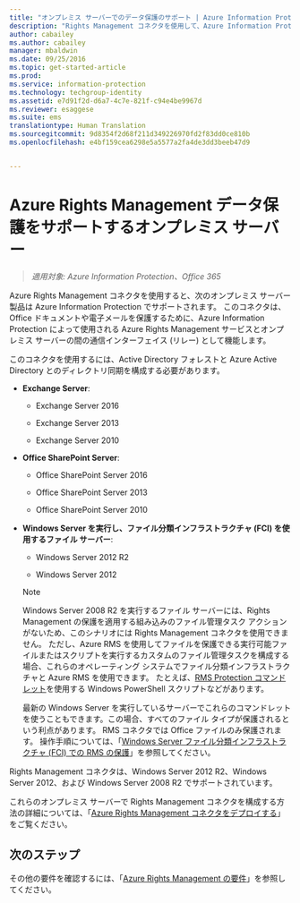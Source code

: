 ```yaml
---
title: "オンプレミス サーバーでのデータ保護のサポート | Azure Information Protection"
description: "Rights Management コネクタを使用して、Azure Information Protection から Azure Rights Management サービスを使用できるオンプレミス サーバー製品を特定します。"
author: cabailey
ms.author: cabailey
manager: mbaldwin
ms.date: 09/25/2016
ms.topic: get-started-article
ms.prod: 
ms.service: information-protection
ms.technology: techgroup-identity
ms.assetid: e7d91f2d-d6a7-4c7e-821f-c94e4be9967d
ms.reviewer: esaggese
ms.suite: ems
translationtype: Human Translation
ms.sourcegitcommit: 9d8354f2d68f211d349226970fd2f83dd0ce810b
ms.openlocfilehash: e4bf159cea6298e5a5577a2fa4de3dd3beeb47d9


---
```



# <a name="onpremises-servers-that-support-azure-rights-management-data-protection"></a>Azure Rights Management データ保護をサポートするオンプレミス サーバー

>*適用対象: Azure Information Protection、Office 365*

Azure Rights Management コネクタを使用すると、次のオンプレミス サーバー製品は Azure Information Protection でサポートされます。 このコネクタは、Office ドキュメントや電子メールを保護するために、Azure Information Protection によって使用される Azure Rights Management サービスとオンプレミス サーバーの間の通信インターフェイス (リレー) として機能します。 

このコネクタを使用するには、Active Directory フォレストと Azure Active Directory とのディレクトリ同期を構成する必要があります。

-   **Exchange Server**:

    -   Exchange Server 2016

    -   Exchange Server 2013

    -   Exchange Server 2010

-   **Office SharePoint Server**:

    -   Office SharePoint Server 2016

    -   Office SharePoint Server 2013

    -   Office SharePoint Server 2010

-   **Windows Server を実行し、ファイル分類インフラストラクチャ (FCI) を使用するファイル サーバー**:

    -   Windows Server 2012 R2

    -   Windows Server 2012

    > [!NOTE]
    > Windows Server 2008 R2 を実行するファイル サーバーには、Rights Management の保護を適用する組み込みのファイル管理タスク アクションがないため、このシナリオには Rights Management コネクタを使用できません。 ただし、Azure RMS を使用してファイルを保護できる実行可能ファイルまたはスクリプトを実行するカスタムのファイル管理タスクを構成する場合、これらのオペレーティング システムでファイル分類インフラストラクチャと Azure RMS を使用できます。 たとえば、[RMS Protection コマンドレット](https://msdn.microsoft.com/library/azure/mt433195.aspx)を使用する Windows PowerShell スクリプトなどがあります。
    > 
    > 最新の Windows Server を実行しているサーバーでこれらのコマンドレットを使うこともできます。この場合、すべてのファイル タイプが保護されるという利点があります。 RMS コネクタでは Office ファイルのみ保護されます。 操作手順については、「[Windows Server ファイル分類インフラストラクチャ &#40;FCI&#41; での RMS の保護](../rms-client/configure-fci.md)」を参照してください。

Rights Management コネクタは、Windows Server 2012 R2、Windows Server 2012、および Windows Server 2008 R2 でサポートされています。

これらのオンプレミス サーバーで Rights Management コネクタを構成する方法の詳細については、「[Azure Rights Management コネクタをデプロイする](../deploy-use/deploy-rms-connector.md)」をご覧ください。

## <a name="next-steps"></a>次のステップ
その他の要件を確認するには、「[Azure Rights Management の要件](requirements-azure-rms.md)」を参照してください。



<!--HONumber=Nov16_HO2-->


